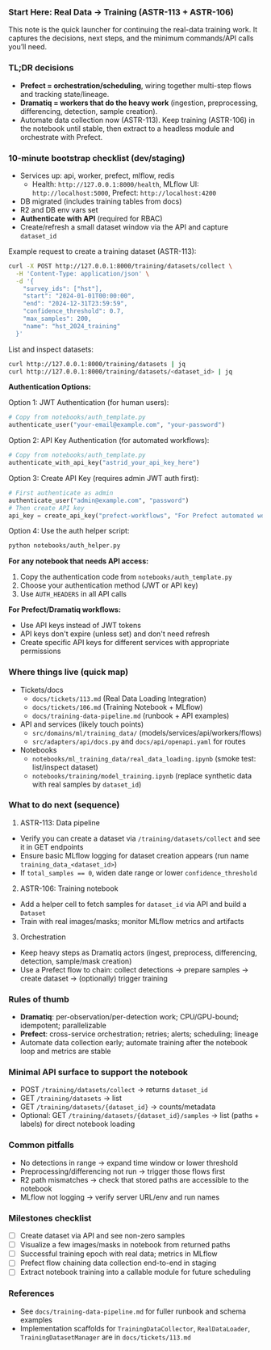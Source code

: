 ### Start Here: Real Data → Training (ASTR-113 + ASTR-106)

This note is the quick launcher for continuing the real-data training work. It captures the decisions, next steps, and the minimum commands/API calls you’ll need.

### TL;DR decisions
- **Prefect = orchestration/scheduling**, wiring together multi-step flows and tracking state/lineage.
- **Dramatiq = workers that do the heavy work** (ingestion, preprocessing, differencing, detection, sample creation).
- Automate data collection now (ASTR-113). Keep training (ASTR-106) in the notebook until stable, then extract to a headless module and orchestrate with Prefect.

### 10-minute bootstrap checklist (dev/staging)
- Services up: api, worker, prefect, mlflow, redis
  - Health: `http://127.0.0.1:8000/health`, MLflow UI: `http://localhost:5000`, Prefect: `http://localhost:4200`
- DB migrated (includes training tables from docs)
- R2 and DB env vars set
- **Authenticate with API** (required for RBAC)
- Create/refresh a small dataset window via the API and capture `dataset_id`

Example request to create a training dataset (ASTR-113):
```bash
curl -X POST http://127.0.0.1:8000/training/datasets/collect \
  -H 'Content-Type: application/json' \
  -d '{
    "survey_ids": ["hst"],
    "start": "2024-01-01T00:00:00",
    "end": "2024-12-31T23:59:59",
    "confidence_threshold": 0.7,
    "max_samples": 200,
    "name": "hst_2024_training"
  }'
```
List and inspect datasets:
```bash
curl http://127.0.0.1:8000/training/datasets | jq
curl http://127.0.0.1:8000/training/datasets/<dataset_id> | jq
```

**Authentication Options:**

Option 1: JWT Authentication (for human users):
```python
# Copy from notebooks/auth_template.py
authenticate_user("your-email@example.com", "your-password")
```

Option 2: API Key Authentication (for automated workflows):
```python
# Copy from notebooks/auth_template.py
authenticate_with_api_key("astrid_your_api_key_here")
```

Option 3: Create API Key (requires admin JWT auth first):
```python
# First authenticate as admin
authenticate_user("admin@example.com", "password")
# Then create API key
api_key = create_api_key("prefect-workflows", "For Prefect automated workflows")
```

Option 4: Use the auth helper script:
```bash
python notebooks/auth_helper.py
```

**For any notebook that needs API access:**
1. Copy the authentication code from `notebooks/auth_template.py`
2. Choose your authentication method (JWT or API key)
3. Use `AUTH_HEADERS` in all API calls

**For Prefect/Dramatiq workflows:**
- Use API keys instead of JWT tokens
- API keys don't expire (unless set) and don't need refresh
- Create specific API keys for different services with appropriate permissions

### Where things live (quick map)
- Tickets/docs
  - `docs/tickets/113.md` (Real Data Loading Integration)
  - `docs/tickets/106.md` (Training Notebook + MLflow)
  - `docs/training-data-pipeline.md` (runbook + API examples)
- API and services (likely touch points)
  - `src/domains/ml/training_data/` (models/services/api/workers/flows)
  - `src/adapters/api/docs.py` and `docs/api/openapi.yaml` for routes
- Notebooks
  - `notebooks/ml_training_data/real_data_loading.ipynb` (smoke test: list/inspect dataset)
  - `notebooks/training/model_training.ipynb` (replace synthetic data with real samples by `dataset_id`)

### What to do next (sequence)
1) ASTR-113: Data pipeline
- Verify you can create a dataset via `/training/datasets/collect` and see it in GET endpoints
- Ensure basic MLflow logging for dataset creation appears (run name `training_data_<dataset_id>`)
- If `total_samples == 0`, widen date range or lower `confidence_threshold`

2) ASTR-106: Training notebook
- Add a helper cell to fetch samples for `dataset_id` via API and build a `Dataset`
- Train with real images/masks; monitor MLflow metrics and artifacts

3) Orchestration
- Keep heavy steps as Dramatiq actors (ingest, preprocess, differencing, detection, sample/mask creation)
- Use a Prefect flow to chain: collect detections → prepare samples → create dataset → (optionally) trigger training

### Rules of thumb
- **Dramatiq**: per-observation/per-detection work; CPU/GPU-bound; idempotent; parallelizable
- **Prefect**: cross-service orchestration; retries; alerts; scheduling; lineage
- Automate data collection early; automate training after the notebook loop and metrics are stable

### Minimal API surface to support the notebook
- POST `/training/datasets/collect` → returns `dataset_id`
- GET `/training/datasets` → list
- GET `/training/datasets/{dataset_id}` → counts/metadata
- Optional: GET `/training/datasets/{dataset_id}/samples` → list (paths + labels) for direct notebook loading

### Common pitfalls
- No detections in range → expand time window or lower threshold
- Preprocessing/differencing not run → trigger those flows first
- R2 path mismatches → check that stored paths are accessible to the notebook
- MLflow not logging → verify server URL/env and run names

### Milestones checklist
- [ ] Create dataset via API and see non-zero samples
- [ ] Visualize a few images/masks in notebook from returned paths
- [ ] Successful training epoch with real data; metrics in MLflow
- [ ] Prefect flow chaining data collection end-to-end in staging
- [ ] Extract notebook training into a callable module for future scheduling

### References
- See `docs/training-data-pipeline.md` for fuller runbook and schema examples
- Implementation scaffolds for `TrainingDataCollector`, `RealDataLoader`, `TrainingDatasetManager` are in `docs/tickets/113.md`



